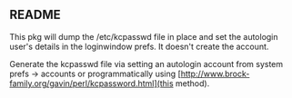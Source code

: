 README
------

This pkg will dump the /etc/kcpasswd file in place and set the autologin user's details in the loginwindow prefs. It doesn't create the account.

Generate the kcpasswd file via setting an autologin account from system prefs -> accounts or programmatically using [http://www.brock-family.org/gavin/perl/kcpassword.html](this method).

